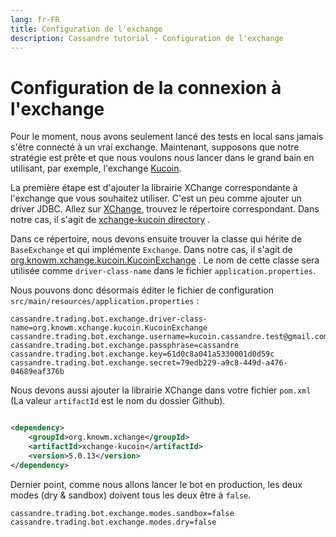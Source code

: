 ```yaml
---
lang: fr-FR
title: Configuration de l'exchange
description: Cassandre tutorial - Configuration de l'exchange
---
```


# Configuration de la connexion à l'exchange

Pour le moment, nous avons seulement lancé des tests en local sans jamais s'être connecté à un vrai exchange.
Maintenant, supposons que notre stratégie est prête et que nous voulons nous lancer dans le grand bain en utilisant, par
exemple, l'exchange [Kucoin](https://www.kucoin.com/ucenter/signup?rcode=2HMJtt1).

La première étape est d'ajouter la librairie XChange correspondante à l'exchange que vous souhaitez utiliser. C'est un
peu comme ajouter un driver JDBC. Allez sur [XChange](https://github.com/knowm/XChange), trouvez le répertoire
correspondant. Dans notre cas, il s'agit
de [xchange-kucoin directory](https://github.com/knowm/XChange/tree/develop/xchange-kucoin)
.

Dans ce répertoire, nous devons ensuite trouver la classe qui hérite de `BaseExchange` et qui implémente `Exchange`.
Dans notre cas, il s'agit
de [org.knowm.xchange.kucoin.KucoinExchange](https://github.com/knowm/XChange/blob/develop/xchange-kucoin/src/main/java/org/knowm/xchange/kucoin/KucoinExchange.java)
. Le nom de cette classe sera utilisée comme `driver-class-name` dans le fichier `application.properties`.

Nous pouvons donc désormais éditer le fichier de configuration `src/main/resources/application.properties` :

```properties
cassandre.trading.bot.exchange.driver-class-name=org.knowm.xchange.kucoin.KucoinExchange
cassandre.trading.bot.exchange.username=kucoin.cassandre.test@gmail.com
cassandre.trading.bot.exchange.passphrase=cassandre
cassandre.trading.bot.exchange.key=61d0c8a041a5330001d0d59c
cassandre.trading.bot.exchange.secret=79edb229-a9c8-449d-a476-04689eaf376b
```

Nous devons aussi ajouter la librairie XChange dans votre fichier `pom.xml` (La valeur `artifactId` est le nom du
dossier Github).

```xml

<dependency>
    <groupId>org.knowm.xchange</groupId>
    <artifactId>xchange-kucoin</artifactId>
    <version>5.0.13</version>
</dependency>
```

Dernier point, comme nous allons lancer le bot en production, les deux modes (dry & sandbox) doivent tous les deux être
à `false`.

```properties
cassandre.trading.bot.exchange.modes.sandbox=false
cassandre.trading.bot.exchange.modes.dry=false
```
